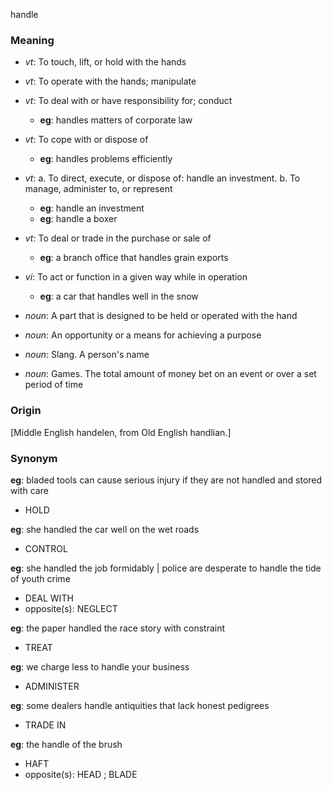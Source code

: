 handle
### Meaning
+ _vt_: To touch, lift, or hold with the hands
+ _vt_: To operate with the hands; manipulate
+ _vt_: To deal with or have responsibility for; conduct
    + __eg__: handles matters of corporate law
+ _vt_: To cope with or dispose of
    + __eg__: handles problems efficiently
+ _vt_: 
   a. To direct, execute, or dispose of:
      handle an investment.
   b. To manage, administer to, or represent
    + __eg__: handle an investment
    + __eg__: handle a boxer
+ _vt_: To deal or trade in the purchase or sale of
    + __eg__: a branch office that handles grain exports
+ _vi_: To act or function in a given way while in operation
    + __eg__: a car that handles well in the snow

+ _noun_: A part that is designed to be held or operated with the hand
+ _noun_: An opportunity or a means for achieving a purpose
+ _noun_: Slang. A person's name
+ _noun_: Games. The total amount of money bet on an event or over a set period of time

### Origin

[Middle English handelen, from Old English handlian.]

### Synonym

__eg__: bladed tools can cause serious injury if they are not handled and stored with care

+ HOLD

__eg__: she handled the car well on the wet roads

+ CONTROL

__eg__: she handled the job formidably | police are desperate to handle the tide of youth crime

+ DEAL WITH
+ opposite(s): NEGLECT

__eg__: the paper handled the race story with constraint

+ TREAT

__eg__: we charge less to handle your business

+ ADMINISTER

__eg__: some dealers handle antiquities that lack honest pedigrees

+ TRADE IN

__eg__: the handle of the brush

+ HAFT
+ opposite(s): HEAD ; BLADE


